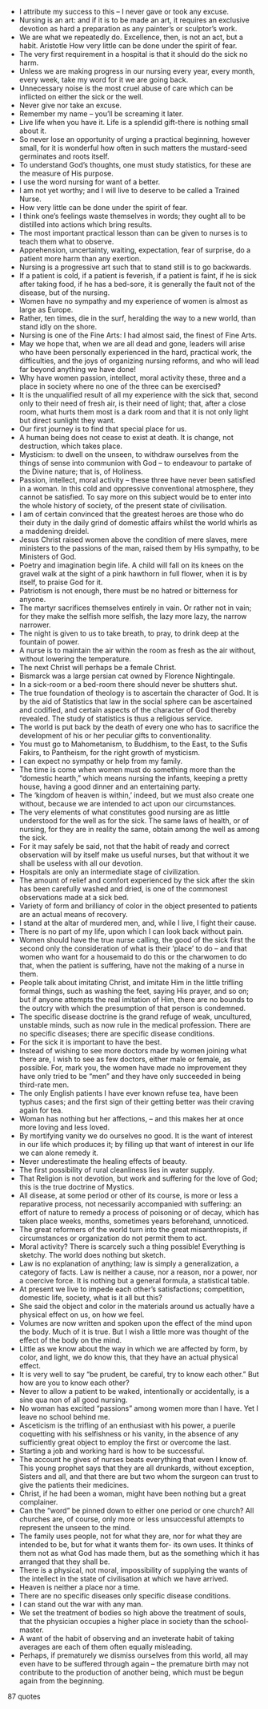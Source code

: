  - I attribute my success to this – I never gave or took any excuse.
 - Nursing is an art: and if it is to be made an art, it requires an exclusive devotion as hard a preparation as any painter’s or sculptor’s work.
 - We are what we repeatedly do. Excellence, then, is not an act, but a habit. Aristotle How very little can be done under the spirit of fear.
 - The very first requirement in a hospital is that it should do the sick no harm.
 - Unless we are making progress in our nursing every year, every month, every week, take my word for it we are going back.
 - Unnecessary noise is the most cruel abuse of care which can be inflicted on either the sick or the well.
 - Never give nor take an excuse.
 - Remember my name – you’ll be screaming it later.
 - Live life when you have it. Life is a splendid gift-there is nothing small about it.
 - So never lose an opportunity of urging a practical beginning, however small, for it is wonderful how often in such matters the mustard-seed germinates and roots itself.
 - To understand God’s thoughts, one must study statistics, for these are the measure of His purpose.
 - I use the word nursing for want of a better.
 - I am not yet worthy; and I will live to deserve to be called a Trained Nurse.
 - How very little can be done under the spirit of fear.
 - I think one’s feelings waste themselves in words; they ought all to be distilled into actions which bring results.
 - The most important practical lesson than can be given to nurses is to teach them what to observe.
 - Apprehension, uncertainty, waiting, expectation, fear of surprise, do a patient more harm than any exertion.
 - Nursing is a progressive art such that to stand still is to go backwards.
 - If a patient is cold, if a patient is feverish, if a patient is faint, if he is sick after taking food, if he has a bed-sore, it is generally the fault not of the disease, but of the nursing.
 - Women have no sympathy and my experience of women is almost as large as Europe.
 - Rather, ten times, die in the surf, heralding the way to a new world, than stand idly on the shore.
 - Nursing is one of the Fine Arts: I had almost said, the finest of Fine Arts.
 - May we hope that, when we are all dead and gone, leaders will arise who have been personally experienced in the hard, practical work, the difficulties, and the joys of organizing nursing reforms, and who will lead far beyond anything we have done!
 - Why have women passion, intellect, moral activity these, three and a place in society where no one of the three can be exercised?
 - It is the unqualified result of all my experience with the sick that, second only to their need of fresh air, is their need of light; that, after a close room, what hurts them most is a dark room and that it is not only light but direct sunlight they want.
 - Our first journey is to find that special place for us.
 - A human being does not cease to exist at death. It is change, not destruction, which takes place.
 - Mysticism: to dwell on the unseen, to withdraw ourselves from the things of sense into communion with God – to endeavour to partake of the Divine nature; that is, of Holiness.
 - Passion, intellect, moral activity – these three have never been satisfied in a woman. In this cold and oppressive conventional atmosphere, they cannot be satisfied. To say more on this subject would be to enter into the whole history of society, of the present state of civilisation.
 - I am of certain convinced that the greatest heroes are those who do their duty in the daily grind of domestic affairs whilst the world whirls as a maddening dreidel.
 - Jesus Christ raised women above the condition of mere slaves, mere ministers to the passions of the man, raised them by His sympathy, to be Ministers of God.
 - Poetry and imagination begin life. A child will fall on its knees on the gravel walk at the sight of a pink hawthorn in full flower, when it is by itself, to praise God for it.
 - Patriotism is not enough, there must be no hatred or bitterness for anyone.
 - The martyr sacrifices themselves entirely in vain. Or rather not in vain; for they make the selfish more selfish, the lazy more lazy, the narrow narrower.
 - The night is given to us to take breath, to pray, to drink deep at the fountain of power.
 - A nurse is to maintain the air within the room as fresh as the air without, without lowering the temperature.
 - The next Christ will perhaps be a female Christ.
 - Bismarck was a large persian cat owned by Florence Nightingale.
 - In a sick-room or a bed-room there should never be shutters shut.
 - The true foundation of theology is to ascertain the character of God. It is by the aid of Statistics that law in the social sphere can be ascertained and codified, and certain aspects of the character of God thereby revealed. The study of statistics is thus a religious service.
 - The world is put back by the death of every one who has to sacrifice the development of his or her peculiar gifts to conventionality.
 - You must go to Mahometanism, to Buddhism, to the East, to the Sufis Fakirs, to Pantheism, for the right growth of mysticism.
 - I can expect no sympathy or help from my family.
 - The time is come when women must do something more than the “domestic hearth,” which means nursing the infants, keeping a pretty house, having a good dinner and an entertaining party.
 - The ‘kingdom of heaven is within,’ indeed, but we must also create one without, because we are intended to act upon our circumstances.
 - The very elements of what constitutes good nursing are as little understood for the well as for the sick. The same laws of health, or of nursing, for they are in reality the same, obtain among the well as among the sick.
 - For it may safely be said, not that the habit of ready and correct observation will by itself make us useful nurses, but that without it we shall be useless with all our devotion.
 - Hospitals are only an intermediate stage of civilization.
 - The amount of relief and comfort experienced by the sick after the skin has been carefully washed and dried, is one of the commonest observations made at a sick bed.
 - Variety of form and brilliancy of color in the object presented to patients are an actual means of recovery.
 - I stand at the altar of murdered men, and, while I live, I fight their cause.
 - There is no part of my life, upon which I can look back without pain.
 - Women should have the true nurse calling, the good of the sick first the second only the consideration of what is their ‘place’ to do – and that women who want for a housemaid to do this or the charwomen to do that, when the patient is suffering, have not the making of a nurse in them.
 - People talk about imitating Christ, and imitate Him in the little trifling formal things, such as washing the feet, saying His prayer, and so on; but if anyone attempts the real imitation of Him, there are no bounds to the outcry with which the presumption of that person is condemned.
 - The specific disease doctrine is the grand refuge of weak, uncultured, unstable minds, such as now rule in the medical profession. There are no specific diseases; there are specific disease conditions.
 - For the sick it is important to have the best.
 - Instead of wishing to see more doctors made by women joining what there are, I wish to see as few doctors, either male or female, as possible. For, mark you, the women have made no improvement they have only tried to be “men” and they have only succeeded in being third-rate men.
 - The only English patients I have ever known refuse tea, have been typhus cases; and the first sign of their getting better was their craving again for tea.
 - Woman has nothing but her affections, – and this makes her at once more loving and less loved.
 - By mortifying vanity we do ourselves no good. It is the want of interest in our life which produces it; by filling up that want of interest in our life we can alone remedy it.
 - Never underestimate the healing effects of beauty.
 - The first possibility of rural cleanliness lies in water supply.
 - That Religion is not devotion, but work and suffering for the love of God; this is the true doctrine of Mystics.
 - All disease, at some period or other of its course, is more or less a reparative process, not necessarily accompanied with suffering: an effort of nature to remedy a process of poisoning or of decay, which has taken place weeks, months, sometimes years beforehand, unnoticed.
 - The great reformers of the world turn into the great misanthropists, if circumstances or organization do not permit them to act.
 - Moral activity? There is scarcely such a thing possible! Everything is sketchy. The world does nothing but sketch.
 - Law is no explanation of anything; law is simply a generalization, a category of facts. Law is neither a cause, nor a reason, nor a power, nor a coercive force. It is nothing but a general formula, a statistical table.
 - At present we live to impede each other’s satisfactions; competition, domestic life, society, what is it all but this?
 - She said the object and color in the materials around us actually have a physical effect on us, on how we feel.
 - Volumes are now written and spoken upon the effect of the mind upon the body. Much of it is true. But I wish a little more was thought of the effect of the body on the mind.
 - Little as we know about the way in which we are affected by form, by color, and light, we do know this, that they have an actual physical effect.
 - It is very well to say “be prudent, be careful, try to know each other.” But how are you to know each other?
 - Never to allow a patient to be waked, intentionally or accidentally, is a sine qua non of all good nursing.
 - No woman has excited “passions” among women more than I have. Yet I leave no school behind me.
 - Asceticism is the trifling of an enthusiast with his power, a puerile coquetting with his selfishness or his vanity, in the absence of any sufficiently great object to employ the first or overcome the last.
 - Starting a job and working hard is how to be successful.
 - The account he gives of nurses beats everything that even I know of. This young prophet says that they are all drunkards, without exception, Sisters and all, and that there are but two whom the surgeon can trust to give the patients their medicines.
 - Christ, if he had been a woman, might have been nothing but a great complainer.
 - Can the “word” be pinned down to either one period or one church? All churches are, of course, only more or less unsuccessful attempts to represent the unseen to the mind.
 - The family uses people, not for what they are, nor for what they are intended to be, but for what it wants them for- its own uses. It thinks of them not as what God has made them, but as the something which it has arranged that they shall be.
 - There is a physical, not moral, impossibility of supplying the wants of the intellect in the state of civilisation at which we have arrived.
 - Heaven is neither a place nor a time.
 - There are no specific diseases only specific disease conditions.
 - I can stand out the war with any man.
 - We set the treatment of bodies so high above the treatment of souls, that the physician occupies a higher place in society than the school-master.
 - A want of the habit of observing and an inveterate habit of taking averages are each of them often equally misleading.
 - Perhaps, if prematurely we dismiss ourselves from this world, all may even have to be suffered through again – the premature birth may not contribute to the production of another being, which must be begun again from the beginning.

87 quotes